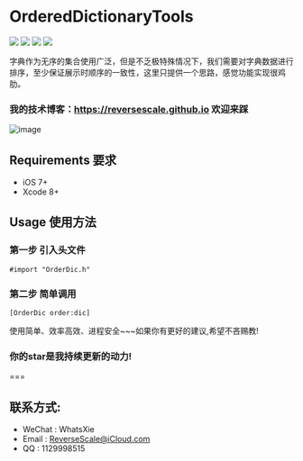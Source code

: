 # OrderedDictionaryTools

![](https://img.shields.io/badge/platform-iOS-red.svg) ![](https://img.shields.io/badge/language-Objective--C-orange.svg) ![](https://img.shields.io/badge/download-279K-brightgreen.svg
) ![](https://img.shields.io/badge/license-MIT%20License-brightgreen.svg) 

字典作为无序的集合使用广泛，但是不乏极特殊情况下，我们需要对字典数据进行排序，至少保证展示时顺序的一致性，这里只提供一个思路，感觉功能实现很鸡肋。

### 我的技术博客：https://reversescale.github.io 欢迎来踩

![image](http://og1yl0w9z.bkt.clouddn.com/17-7-4/91720817.jpg)

## Requirements 要求
* iOS 7+
* Xcode 8+

## Usage 使用方法
### 第一步 引入头文件
```
#import "OrderDic.h"
```
### 第二步 简单调用
```
[OrderDic order:dic]
```


使用简单、效率高效、进程安全~~~如果你有更好的建议,希望不吝赐教!
### 你的star是我持续更新的动力!
===

## 联系方式:
* WeChat : WhatsXie
* Email : ReverseScale@iCloud.com
* QQ : 1129998515
